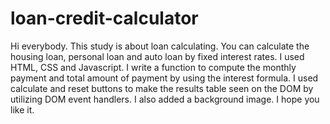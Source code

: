 # loan-credit-calculator
Hi everybody. This study is about loan calculating. You can calculate the housing loan, personal loan and auto loan by fixed interest rates. I used HTML, CSS and Javascript. I write a function to compute the monthly payment and total amount of payment by using the interest formula. I used calculate and reset buttons to make the results table seen on the DOM by utilizing DOM event handlers. I also added a background image. I hope you like it.
